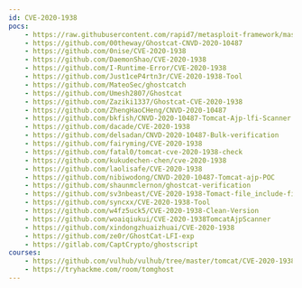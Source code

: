 ```yaml
---
id: CVE-2020-1938
pocs:
    - https://raw.githubusercontent.com/rapid7/metasploit-framework/master/modules/auxiliary/admin/http/tomcat_ghostcat.rb
    - https://github.com/00theway/Ghostcat-CNVD-2020-10487
    - https://github.com/0nise/CVE-2020-1938
    - https://github.com/DaemonShao/CVE-2020-1938
    - https://github.com/I-Runtime-Error/CVE-2020-1938
    - https://github.com/Just1ceP4rtn3r/CVE-2020-1938-Tool
    - https://github.com/MateoSec/ghostcatch
    - https://github.com/Umesh2807/Ghostcat
    - https://github.com/Zaziki1337/Ghostcat-CVE-2020-1938
    - https://github.com/ZhengHaoCHeng/CNVD-2020-10487
    - https://github.com/bkfish/CNVD-2020-10487-Tomcat-Ajp-lfi-Scanner
    - https://github.com/dacade/CVE-2020-1938
    - https://github.com/delsadan/CNVD-2020-10487-Bulk-verification
    - https://github.com/fairyming/CVE-2020-1938
    - https://github.com/fatal0/tomcat-cve-2020-1938-check
    - https://github.com/kukudechen-chen/cve-2020-1938
    - https://github.com/laolisafe/CVE-2020-1938
    - https://github.com/nibiwodong/CNVD-2020-10487-Tomcat-ajp-POC
    - https://github.com/shaunmclernon/ghostcat-verification
    - https://github.com/sv3nbeast/CVE-2020-1938-Tomact-file_include-file_read
    - https://github.com/syncxx/CVE-2020-1938-Tool
    - https://github.com/w4fz5uck5/CVE-2020-1938-Clean-Version
    - https://github.com/woaiqiukui/CVE-2020-1938TomcatAjpScanner
    - https://github.com/xindongzhuaizhuai/CVE-2020-1938
    - https://github.com/ze0r/GhostCat-LFI-exp
    - https://gitlab.com/CaptCrypto/ghostscript
courses:
    - https://github.com/vulhub/vulhub/tree/master/tomcat/CVE-2020-1938
    - https://tryhackme.com/room/tomghost
---
```

